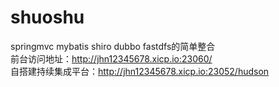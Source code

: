 # shuoshu
springmvc mybatis shiro dubbo fastdfs的简单整合
<br />
前台访问地址：http://jhn12345678.xicp.io:23060/
<br />
自搭建持续集成平台：http://jhn12345678.xicp.io:23052/hudson
<br />

